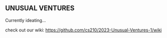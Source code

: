  ## UNUSUAL VENTURES
 
 Currently ideating...
 
 check out our wiki: https://github.com/cs210/2023-Unusual-Ventures-1/wiki
